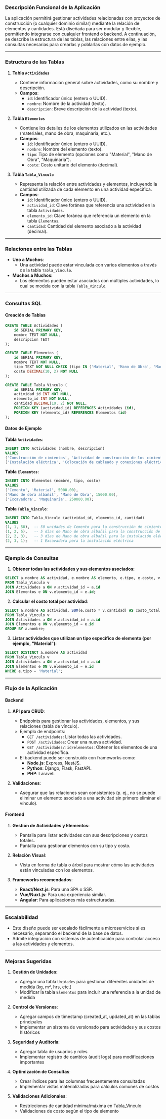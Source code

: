 ### **Descripción Funcional de la Aplicación**

La aplicación permitirá gestionar actividades relacionadas con proyectos de construcción (o cualquier dominio similar) mediante la relación de elementos y cantidades. Está diseñada para ser modular y flexible, permitiendo integrarse con cualquier frontend o backend. A continuación, se describe la estructura de las tablas, las relaciones entre ellas, y las consultas necesarias para crearlas y poblarlas con datos de ejemplo.

---

### **Estructura de las Tablas**

1. **Tabla `Actividades`**
   - Contiene información general sobre actividades, como su nombre y descripción.
   - **Campos**:
     - `id`: Identificador único (entero o UUID).
     - `nombre`: Nombre de la actividad (texto).
     - `descripcion`: Breve descripción de la actividad (texto).

2. **Tabla `Elementos`**
   - Contiene los detalles de los elementos utilizados en las actividades (materiales, mano de obra, maquinaria, etc.).
   - **Campos**:
     - `id`: Identificador único (entero o UUID).
     - `nombre`: Nombre del elemento (texto).
     - `tipo`: Tipo de elemento (opciones como "Material", "Mano de Obra", "Maquinaria").
     - `costo`: Costo unitario del elemento (decimal).

3. **Tabla `Tabla_Vinculo`**
   - Representa la relación entre actividades y elementos, incluyendo la cantidad utilizada de cada elemento en una actividad específica.
   - **Campos**:
     - `id`: Identificador único (entero o UUID).
     - `actividad_id`: Clave foránea que referencia una actividad en la tabla `Actividades`.
     - `elemento_id`: Clave foránea que referencia un elemento en la tabla `Elementos`.
     - `cantidad`: Cantidad del elemento asociado a la actividad (decimal).

---

### **Relaciones entre las Tablas**
- **Uno a Muchos**:
  - Una actividad puede estar vinculada con varios elementos a través de la tabla `Tabla_Vinculo`.
- **Muchos a Muchos**:
  - Los elementos pueden estar asociados con múltiples actividades, lo cual se modela con la tabla `Tabla_Vinculo`.

---

### **Consultas SQL**

#### **Creación de Tablas**
```sql
CREATE TABLE Actividades (
    id SERIAL PRIMARY KEY,
    nombre TEXT NOT NULL,
    descripcion TEXT
);

CREATE TABLE Elementos (
    id SERIAL PRIMARY KEY,
    nombre TEXT NOT NULL,
    tipo TEXT NOT NULL CHECK (tipo IN ('Material', 'Mano de Obra', 'Maquinaria')),
    costo DECIMAL(10, 2) NOT NULL
);

CREATE TABLE Tabla_Vinculo (
    id SERIAL PRIMARY KEY,
    actividad_id INT NOT NULL,
    elemento_id INT NOT NULL,
    cantidad DECIMAL(10, 2) NOT NULL,
    FOREIGN KEY (actividad_id) REFERENCES Actividades (id),
    FOREIGN KEY (elemento_id) REFERENCES Elementos (id)
);
```

#### **Datos de Ejemplo**

**Tabla `Actividades`**:
```sql
INSERT INTO Actividades (nombre, descripcion)
VALUES 
('Construcción de cimientos', 'Actividad de construcción de los cimientos de un edificio'),
('Instalación eléctrica', 'Colocación de cableado y conexiones eléctricas');
```

**Tabla `Elementos`**:
```sql
INSERT INTO Elementos (nombre, tipo, costo)
VALUES 
('Cemento', 'Material', 5000.00),
('Mano de obra albañil', 'Mano de Obra', 15000.00),
('Excavadora', 'Maquinaria', 250000.00);
```

**Tabla `Tabla_Vinculo`**:
```sql
INSERT INTO Tabla_Vinculo (actividad_id, elemento_id, cantidad)
VALUES 
(1, 1, 50),  -- 50 unidades de Cemento para la construcción de cimientos
(1, 2, 5),   -- 5 días de Mano de obra albañil para la construcción de cimientos
(2, 2, 3),   -- 3 días de Mano de obra albañil para la instalación eléctrica
(2, 3, 1);   -- 1 Excavadora para la instalación eléctrica
```

---

### **Ejemplo de Consultas**

1. **Obtener todas las actividades y sus elementos asociados**:
```sql
SELECT a.nombre AS actividad, e.nombre AS elemento, e.tipo, e.costo, v.cantidad
FROM Tabla_Vinculo v
JOIN Actividades a ON v.actividad_id = a.id
JOIN Elementos e ON v.elemento_id = e.id;
```

2. **Calcular el costo total por actividad**:
```sql
SELECT a.nombre AS actividad, SUM(e.costo * v.cantidad) AS costo_total
FROM Tabla_Vinculo v
JOIN Actividades a ON v.actividad_id = a.id
JOIN Elementos e ON v.elemento_id = e.id
GROUP BY a.nombre;
```

3. **Listar actividades que utilizan un tipo específico de elemento (por ejemplo, "Material")**:
```sql
SELECT DISTINCT a.nombre AS actividad
FROM Tabla_Vinculo v
JOIN Actividades a ON v.actividad_id = a.id
JOIN Elementos e ON v.elemento_id = e.id
WHERE e.tipo = 'Material';
```

---

### **Flujo de la Aplicación**

#### **Backend**
1. **API para CRUD**:
   - Endpoints para gestionar las actividades, elementos, y sus relaciones (tabla de vínculo).
   - Ejemplo de endpoints:
     - `GET /actividades`: Listar todas las actividades.
     - `POST /actividades`: Crear una nueva actividad.
     - `GET /actividades/:id/elementos`: Obtener los elementos de una actividad específica.
   - El backend puede ser construido con frameworks como:
     - **Node.js**: Express, NestJS.
     - **Python**: Django, Flask, FastAPI.
     - **PHP**: Laravel.

2. **Validaciones**:
   - Asegurar que las relaciones sean consistentes (p. ej., no se puede eliminar un elemento asociado a una actividad sin primero eliminar el vínculo).

#### **Frontend**
1. **Gestión de Actividades y Elementos**:
   - Pantalla para listar actividades con sus descripciones y costos totales.
   - Pantalla para gestionar elementos con su tipo y costo.

2. **Relación Visual**:
   - Vista en forma de tabla o árbol para mostrar cómo las actividades están vinculadas con los elementos.

3. **Frameworks recomendados**:
   - **React/Next.js**: Para una SPA o SSR.
   - **Vue/Nuxt.js**: Para una experiencia similar.
   - **Angular**: Para aplicaciones más estructuradas.

---

### **Escalabilidad**
- Este diseño puede ser escalado fácilmente a microservicios si es necesario, separando el backend de la base de datos.
- Admite integración con sistemas de autenticación para controlar acceso a las actividades y elementos.

---

### **Mejoras Sugeridas**

1. **Gestión de Unidades**:
   - Agregar una tabla `Unidades` para gestionar diferentes unidades de medida (kg, m², hrs, etc.)
   - Modificar la tabla `Elementos` para incluir una referencia a la unidad de medida

2. **Control de Versiones**:
   - Agregar campos de timestamp (created_at, updated_at) en las tablas principales
   - Implementar un sistema de versionado para actividades y sus costos históricos

3. **Seguridad y Auditoría**:
   - Agregar tabla de usuarios y roles
   - Implementar registro de cambios (audit logs) para modificaciones importantes

4. **Optimización de Consultas**:
   - Crear índices para las columnas frecuentemente consultadas
   - Implementar vistas materializadas para cálculos comunes de costos

5. **Validaciones Adicionales**:
   - Restricciones de cantidad mínima/máxima en Tabla_Vinculo
   - Validaciones de costo según el tipo de elemento
